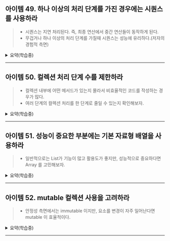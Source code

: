 ## 아이템 49. 하나 이상의 처리 단계를 가진 경우에는 시퀀스를 사용하라

> - 시퀀스는 지연 처리된다. 즉, 최종 연산에서 중간 연산들이 동작하게 된다.
> - 무겁거나 하나 이상의 처리 단계를 가질때 시퀀스는 성능에 유리하다.(저자의 경험적 측면)

<details>
<summary>요약(학습중)</summary>
</details>

---

## 아이템 50. 컬렉션 처리 단계 수를 제한하라

> - 컬렉션 내부에 어떤 메서드가 있는지 몰라서 비효율적인 코드를 작성하는 경우가 많다.
> - 여러 단계의 컬렉션 처리를 한 단계로 줄일 수 있는지 확인해보자.

<details>
<summary>요약(학습중)</summary>
</details>

---

## 아이템 51. 성능이 중요한 부분에는 기본 자료형 배열을 사용하라

> - 일반적으로는 List가 기능이 많고 활용도가 좋지만, 성능적으로 중요하다면 Array 를 고민해보자.

<details>
<summary>요약(학습중)</summary>
</details>

---

## 아이템 52. mutable 컬렉션 사용을 고려하라

> - 안정성 측면에서는 immutable 이지만, 요소를 변경이 자주 일어난다면 mutable 이 효율적이다.

<details>
<summary>요약(학습중)</summary>
</details>

---